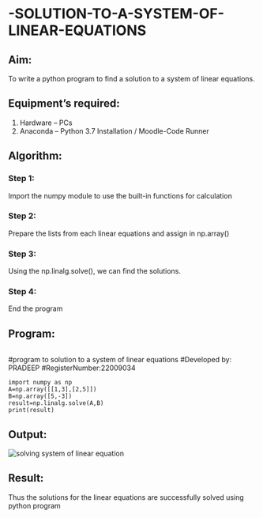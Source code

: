 # -SOLUTION-TO-A-SYSTEM-OF-LINEAR-EQUATIONS
## Aim:
To write a python program to find a solution to a system of linear equations.
## Equipment’s required:
1. 	Hardware – PCs
2. 	Anaconda – Python 3.7 Installation / Moodle-Code Runner
## Algorithm:
### Step 1: 
Import the numpy module to use the built-in functions for calculation
### Step 2: 
Prepare the lists from each linear equations and assign in np.array()
### Step 3: 
Using the np.linalg.solve(), we can find the solutions.
### Step 4: 
End the program
## Program:
```
```
#program to solution to a system of linear equations
#Developed by: PRADEEP 
#RegisterNumber:22009034
```
import numpy as np
A=np.array([[1,3],[2,5]])
B=np.array([5,-3])
result=np.linalg.solve(A,B)
print(result)
```

## Output:
![solving system of linear equation](https://user-images.githubusercontent.com/120539823/210518112-3f97c507-27de-4f5a-a19f-033ee32235cf.png)


## Result: 
Thus the solutions for the linear equations are successfully solved using python program

